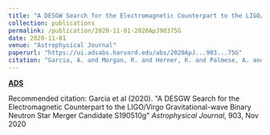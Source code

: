 ```yaml
---
title: "A DESGW Search for the Electromagnetic Counterpart to the LIGO/Virgo Gravitational-wave Binary Neutron Star Merger Candidate S190510g"
collection: publications
permalink: /publication/2020-11-01-2020ApJ90375G
date: 2020-11-01
venue: "Astrophysical Journal"
paperurl: "https://ui.adsabs.harvard.edu/abs/2020ApJ...903...75G"
citation: "Garcia, A. and Morgan, R. and Herner, K. and Palmese, A. and Soares-Santos, M. and Annis, J. and Brout, D. and Vivas, A.~K. and Drlica-Wagner, A. and Santana-Silva, L. and Tucker, D.~L. and Allam, S. and Wiesner, M. and Garc'ia-Bellido, J. and Gill, M.~S.~S. and Sako, M. and Kessler, R. and Davis, T.~M. and Scolnic, D. and Casares, J. and Chen, H. and Conselice, C. and Cooke, J. and Doctor, Z. and Foley, R.~J. and Horvath, J. and Howell, D.~A. and Kilpatrick, C.~D. and Lidman, C. and Olivares E., F. and Paz-Chinch'on, F. and Pineda-G., J. and Quirola-V'asquez, J. and Rest, A. and Sherman, N. and Abbott, T.~M.~C. and Aguena, M. and Avila, S. and Bertin, E. and Bhargava, S. and Brooks, D. and Burke, D.~L. and Carnero Rosell, A. and Carrasco Kind, M. and Carretero, J. and Costanzi, M. and da Costa, L.~N. and Desai, S. and Diehl, H.~T. and Dietrich, J.~P. and Doel, P. and Everett, S. and Flaugher, B. and Fosalba, P. and Friedel, D. and Frieman, J. and Gaztanaga, E. and Gerdes, D.~W. and Gruen, D. and Gruendl, R.~A. and Gschwend, J. and Gutierrez, G. and Hinton, S.~R. and Hollowood, D.~L. and Honscheid, K. and James, D.~J. and Kuehn, K. and Kuropatkin, N. and Lahav, O. and Lima, M. and Maia, M.~A.~G. and March, M. and Marshall, J.~L. and Menanteau, F. and Miquel, R. and Ogando, R.~L.~C. and Plazas, A.~A. and Romer, A.~K. and Roodman, A. and Sanchez, E. and Scarpine, V. and Schubnell, M. and Serrano, S. and Sevilla-Noarbe, I. and Smith, M. and Suchyta, E. and Swanson, M.~E.~C. and Tarle, G. and Thomas, D. and Varga, T.~N. and Walker, A.~R. and Weller, J. and DES Collaboration. &quot;A DESGW Search for the Electromagnetic Counterpart to the LIGO/Virgo Gravitational-wave Binary Neutron Star Merger Candidate S190510g.&quot; <i>Astrophysical Journal</i>, 903, Nov 2020"
---
```


[**ADS**](https://ui.adsabs.harvard.edu/abs/2020ApJ...903...75G)

Recommended citation: Garcia et al (2020). "A DESGW Search for the Electromagnetic Counterpart to the LIGO/Virgo Gravitational-wave Binary Neutron Star Merger Candidate S190510g" <i>Astrophysical Journal</i>, 903, Nov 2020
